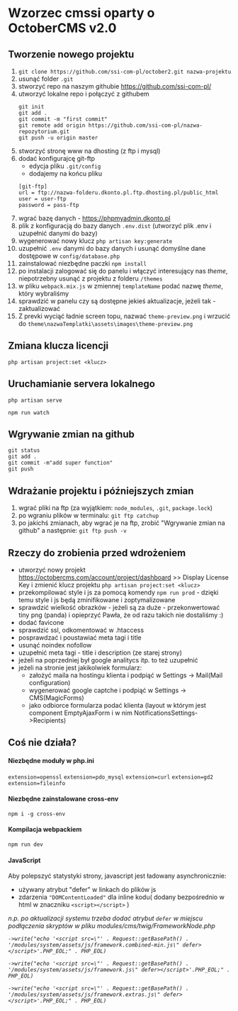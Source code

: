 # Wzorzec cmssi oparty o OctoberCMS v2.0

## Tworzenie nowego projektu
1. `git clone https://github.com/ssi-com-pl/october2.git nazwa-projektu`
2. usunąć folder `.git`
3. stworzyć repo na naszym githubie https://github.com/ssi-com-pl/
4. utworzyć lokalne repo i połączyć z githubem
    ```
    git init
    git add .
    git commit -m "first commit"
    git remote add origin https://github.com/ssi-com-pl/nazwa-repozytorium.git
    git push -u origin master
    ```
5. stworzyć stronę www na dhosting (z ftp i mysql)
6. dodać konfigurajcę git-ftp
    * edycja pliku `.git/config`
    * dodajemy na końcu pliku
    ```
   [git-ftp]
   	url = ftp://nazwa-folderu.dkonto.pl.ftp.dhosting.pl/public_html
   	user = user-ftp
   	password = pass-ftp
   ```
7. wgrać bazę danych - https://phpmyadmin.dkonto.pl
8. plik z konfiguracją do bazy danych `.env.dist` (utworzyć plik .env i uzupełnić danymi do bazy)
9. wygenerować nowy klucz `php artisan key:generate`
10. uzupełnić `.env` danymi do bazy danych i usunąć domyślne dane dostępowe w `config/database.php`
11. zainstalować niezbędne paczki `npm install`
12. po instalacji zalogować się do panelu i włączyć interesujący nas _theme_, niepotrzebny usunąć z projektu z folderu `/themes`
13. w pliku `webpack.mix.js` w zmiennej `templateName` podać nazwę _theme_, który wybraliśmy
14. sprawdzić w panelu czy są dostępne jekieś aktualizacje, jeżeli tak - zaktualizować
15. Z prevki wyciąć ładnie screen topu, nazwać `theme-preview.png` i wrzucić do `theme\nazwaTemplatki\assets\images\theme-preview.png`


## Zmiana klucza licencji 

`php artisan project:set <klucz>`

## Uruchamianie servera lokalnego 
`php artisan serve`

`npm run watch`

## Wgrywanie zmian na github
```
git status
git add .
git commit -m"add super function"
git push
```
## Wdrażanie projektu i późniejszych zmian
1. wgrać pliki na ftp (za wyjątkiem: `node_modules`, `.git`, `package.lock`)
2. po wgraniu plików w terminalu: `git ftp catchup`
3. po jakichś zmianach, aby wgrać je na ftp, zrobić "Wgrywanie zmian na github" a następnie: `git ftp push -v`

## Rzeczy do zrobienia przed wdrożeniem
- utworzyć nowy projekt https://octobercms.com/account/project/dashboard >> Display License Key i zmienić klucz projektu `php artisan project:set <klucz>`
- przekompilować style i js za pomocą komendy `npm run prod`  - dzięki temu style i js będą zminifikowane i zoptymalizowane
- sprawdzić wielkość obrazków - jeżeli są za duże - przekonwertować tiny png (panda) i opieprzyć Pawła, że od razu takich nie dostaliśmy :)
- dodać favicone
- sprawdzić ssl, odkomentować w .htaccess
- posprawdzać i poustawiać meta tagi i title
- usunąć noindex nofollow
- uzupełnić meta tagi - title i description (ze starej strony)
- jeżeli na poprzedniej był google analitycs itp. to też uzupełnić
- jeżeli na stronie jest jakikolwiek formularz:
    * założyć maila na hostingu klienta i podpiąć w Settings -> Mail(Mail configuration)
    * wygenerować google captche i podpiąć w Settings -> CMS(MagicForms)
    * jako odbiorce formularza podać klienta (layout w którym jest component EmptyAjaxForm i w nim NotificationsSettings->Recipients)


## Coś nie działa?

#### Niezbędne moduły w php.ini
`extension=openssl`
`extension=pdo_mysql`
`extension=curl`
`extension=gd2`
`extension=fileinfo`

#### Niezbędne zainstalowane cross-env
`npm i -g cross-env`

#### Kompilacja webpackiem
`npm run dev` 

#### JavaScript
Aby polepszyć statystyki strony, javascript jest ładowany asynchronicznie:
- używany atrybut "defer" w linkach do plików js 
- zdarzenia `"DOMContentLoaded"` dla inline kodu( dodany bezpośrednio w html w znaczniku  `<script></script>` )

*n.p. po aktualizacji systemu trzeba dodać atrybut `defer` w miejscu podłączenia skryptów w pliku modules/cms/twig/FrameworkNode.php*

*`->write("echo '<script src=\"' . Request::getBasePath() . '/modules/system/assets/js/framework.combined-min.js\" defer></script>'.PHP_EOL;" . PHP_EOL)`*

*`->write("echo '<script src=\"' . Request::getBasePath() . '/modules/system/assets/js/framework.js\" defer></script>'.PHP_EOL;" . PHP_EOL)`*

*`->write("echo '<script src=\"' . Request::getBasePath() . '/modules/system/assets/js/framework.extras.js\" defer></script>'.PHP_EOL;" . PHP_EOL)`*